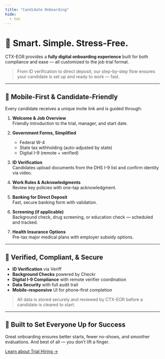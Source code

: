 ```yaml
---
title: "Candidate Onboarding"
hide:
  - toc
---
```


# 🎯 Smart. Simple. Stress-Free.

CTX-EOR provides a **fully digital onboarding experience** built for both compliance and ease — all customized to the job trial format.

> From ID verification to direct deposit, our step-by-step flow ensures your candidate is set up and ready to work — fast.

---

## 📲 Mobile-First & Candidate-Friendly

Every candidate receives a unique invite link and is guided through:

1. **Welcome & Job Overview**  
   Friendly introduction to the trial, manager, and start date.

2. **Government Forms, Simplified**  
   - Federal W-4  
   - State tax withholding (auto-adjusted by state)  
   - Digital I-9 (remote + verified)

3. **ID Verification**  
   Candidates upload documents from the DHS I-9 list and confirm identity via video.

4. **Work Rules & Acknowledgments**  
   Review key policies with one-tap acknowledgment.

5. **Banking for Direct Deposit**  
   Fast, secure banking form with validation.

6. **Screening (if applicable)**  
   Background check, drug screening, or education check — scheduled and tracked.

7. **Health Insurance Options**  
   Pre-tax major medical plans with employer subsidy options.

---

## 🔐 Verified, Compliant, & Secure

- **ID Verification** via Veriff  
- **Background Checks** powered by Checkr  
- **Digital I-9 Compliance** with remote verifier coordination  
- **Data Security** with full audit trail  
- **Mobile-responsive** UI for phone-first completion

> All data is stored securely and reviewed by CTX-EOR before a candidate is cleared to start.

---

## 🤝 Built to Set Everyone Up for Success

Great onboarding ensures better starts, fewer no-shows, and smoother evaluations. And best of all — you don’t lift a finger.

[Learn about Trial Hiring →](trial-hiring.md)
